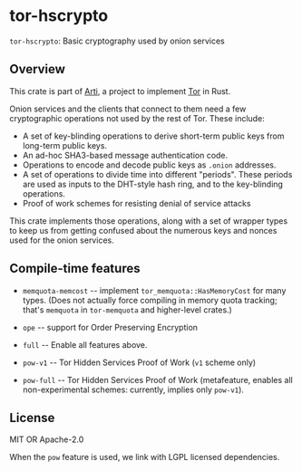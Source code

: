 # tor-hscrypto

`tor-hscrypto`: Basic cryptography used by onion services 

## Overview

This crate is part of
[Arti](https://gitlab.torproject.org/tpo/core/arti/), a project to
implement [Tor](https://www.torproject.org/) in Rust.

Onion services and the clients that connect to them need a few cryptographic
operations not used by the rest of Tor.  These include:

  * A set of key-blinding operations to derive short-term public keys 
    from long-term public keys.
  * An ad-hoc SHA3-based message authentication code.
  * Operations to encode and decode public keys as `.onion` addresses.
  * A set of operations to divide time into different "periods".  These periods
    are used as inputs to the DHT-style hash ring, and to the key-blinding
    operations.
  * Proof of work schemes for resisting denial of service attacks

This crate implements those operations, along with a set of wrapper types to
keep us from getting confused about the numerous keys and nonces used for the
onion services.

## Compile-time features

* `memquota-memcost` -- implement `tor_memquota::HasMemoryCost` for many types.
  (Does not actually force compiling in memory quota tracking;
  that's `memquota` in `tor-memquota` and higher-level crates.)

* `ope` -- support for Order Preserving Encryption

* `full` -- Enable all features above.

* `pow-v1` -- Tor Hidden Services Proof of Work (`v1` scheme only)

* `pow-full` -- Tor Hidden Services Proof of Work
  (metafeature, enables all non-experimental schemes: currently, implies only `pow-v1`).

## License

MIT OR Apache-2.0

When the `pow` feature is used, we link with LGPL licensed dependencies.
